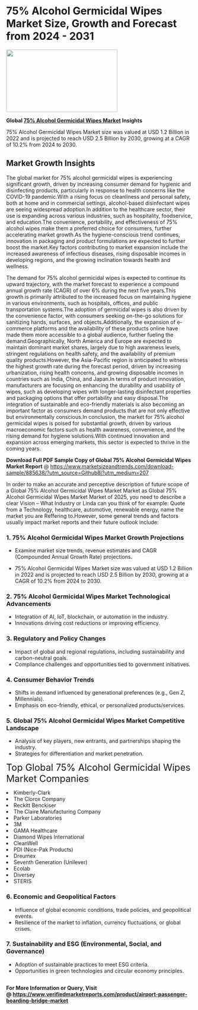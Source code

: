 <H1>75% Alcohol Germicidal Wipes Market Size, Growth and Forecast from 2024 - 2031</H1><img class="aligncenter size-medium wp-image-584254" src="https://thirdeyenews.in/wp-content/uploads/2024/09/Global-Market-Research-300x168.jpeg" alt="" width="300" height="168" /><p><strong>Global&nbsp;<a href="https://www.marketsizeandtrends.com/download-sample/885638/?utm_source=Github8j?utm_medium=207">75% Alcohol Germicidal Wipes Market</a> Insights</strong></p><p>75% Alcohol Germicidal Wipes Market size was valued at USD 1.2 Billion in 2022 and is projected to reach USD 2.5 Billion by 2030, growing at a CAGR of 10.2% from 2024 to 2030.</p><p><h2>Market Growth Insights</h2> <p>The global market for 75% alcohol germicidal wipes is experiencing significant growth, driven by increasing consumer demand for hygienic and disinfecting products, particularly in response to health concerns like the COVID-19 pandemic.With a rising focus on cleanliness and personal safety, both at home and in commercial settings, alcohol-based disinfectant wipes are seeing widespread adoption.In addition to the healthcare sector, their use is expanding across various industries, such as hospitality, foodservice, and education.The convenience, portability, and effectiveness of 75% alcohol wipes make them a preferred choice for consumers, further accelerating market growth.As the hygiene-conscious trend continues, innovation in packaging and product formulations are expected to further boost the market.Key factors contributing to market expansion include the increased awareness of infectious diseases, rising disposable incomes in developing regions, and the growing inclination towards health and wellness.</p> <p>The demand for 75% alcohol germicidal wipes is expected to continue its upward trajectory, with the market forecast to experience a compound annual growth rate (CAGR) of over 6% during the next five years.This growth is primarily attributed to the increased focus on maintaining hygiene in various environments, such as hospitals, offices, and public transportation systems.The adoption of germicidal wipes is also driven by the convenience factor, with consumers seeking on-the-go solutions for sanitizing hands, surfaces, and objects.Additionally, the expansion of e-commerce platforms and the availability of these products online have made them more accessible to a global audience, further fueling the demand.Geographically, North America and Europe are expected to maintain dominant market shares, largely due to high awareness levels, stringent regulations on health safety, and the availability of premium quality products.However, the Asia-Pacific region is anticipated to witness the highest growth rate during the forecast period, driven by increasing urbanization, rising health concerns, and growing disposable incomes in countries such as India, China, and Japan.In terms of product innovation, manufacturers are focusing on enhancing the durability and usability of wipes, such as developing wipes with longer-lasting disinfectant properties and packaging options that offer portability and easy disposal.The integration of sustainable and eco-friendly materials is also becoming an important factor as consumers demand products that are not only effective but environmentally conscious.In conclusion, the market for 75% alcohol germicidal wipes is poised for substantial growth, driven by various macroeconomic factors such as health awareness, convenience, and the rising demand for hygiene solutions.With continued innovation and expansion across emerging markets, this sector is expected to thrive in the coming years.</p> <p><span class=""><strong>Download Full PDF Sample Copy of Global 75% Alcohol Germicidal Wipes Market Report</strong> @ <a href="https://www.marketsizeandtrends.com/download-sample/885638/?utm_source=Github8j?utm_medium=207" target="_blank">https://www.marketsizeandtrends.com/download-sample/885638/?utm_source=Github8j?utm_medium=207</a></span></p><p>In order to make an accurate and perceptive description of future scope of a Global&nbsp;75% Alcohol Germicidal Wipes Market Market as Global&nbsp;75% Alcohol Germicidal Wipes Market Market of 2025, you need to describe a clear Vision &ndash; What Industry or Linda can you think of for example: Quote from a Technology, healthcare, automotive, renewable energy, name the market you are Reffering to.However, some general trends and factors usually impact market reports and their future outlook include:</p><h3>1.&nbsp;<strong>75% Alcohol Germicidal Wipes Market Growth Projections</strong></h3><ul><li>Examine market size trends, revenue estimates and CAGR (Compounded Annual Growth Rate) projections.</li><li><p>75% Alcohol Germicidal Wipes Market size was valued at USD 1.2 Billion in 2022 and is projected to reach USD 2.5 Billion by 2030, growing at a CAGR of 10.2% from 2024 to 2030.</p></li></ul><h3>2.&nbsp;<strong>75% Alcohol Germicidal Wipes Market Technological Advancements</strong></h3><ul><li>Integration of AI, IoT, blockchain, or automation in the industry.</li><li>Innovations driving cost reductions or improving efficiency.</li></ul><h3>3.&nbsp;<strong>Regulatory and Policy Changes</strong></h3><ul><li>Impact of global and regional regulations, including sustainability and carbon-neutral goals.</li><li>Compliance challenges and opportunities tied to government initiatives.</li></ul><h3>4.&nbsp;<strong>Consumer Behavior Trends</strong></h3><ul><li>Shifts in demand influenced by generational preferences (e.g., Gen Z, Millennials).</li><li>Emphasis on eco-friendly, ethical, or personalized products/services.</li></ul><h3>5.&nbsp;<strong>Global 75% Alcohol Germicidal Wipes Market Competitive Landscape</strong></h3><ul><li>Analysis of key players, new entrants, and partnerships shaping the industry.</li><li>Strategies for differentiation and market penetration.</li></ul><p data-pm-slice="1 1 []"><span style="color: inherit; font-family: inherit; font-size: 25px;">Top Global 75% Alcohol Germicidal Wipes Market Companies</span></p><div class="" data-test-id=""><p><li>Kimberly-Clark</li><li> The Clorox Company</li><li> Reckitt Benckiser</li><li> The Claire Manufacturing Company</li><li> Parker Laboratories</li><li> 3M</li><li> GAMA Healthcare</li><li> Diamond Wipes International</li><li> CleanWell</li><li> PDI (Nice-Pak Products)</li><li> Dreumex</li><li> Seventh Generation (Unilever)</li><li> Ecolab</li><li> Diversey</li><li> STERIS</li></p></div><h3>6.&nbsp;<strong>Economic and Geopolitical Factors</strong></h3><ul><li>Influence of global economic conditions, trade policies, and geopolitical events.</li><li>Resilience of the market to inflation, currency fluctuations, or global crises.</li></ul><h3>7.&nbsp;<strong>Sustainability and ESG (Environmental, Social, and Governance)</strong></h3><ul><li>Adoption of sustainable practices to meet ESG criteria.</li><li>Opportunities in green technologies and circular economy principles.</li></ul><h2><strong style="font-size: 14px;">For More Information or Query, Visit @&nbsp;</strong><a style="background-color: #ffffff; font-size: 14px;" href="https://www.marketsizeandtrends.com/report/75-alcohol-germicidal-wipes-market/" target="_blank">https://www.verifiedmarketreports.com/product/airport-passenger-boarding-bridge-market</a></h2>